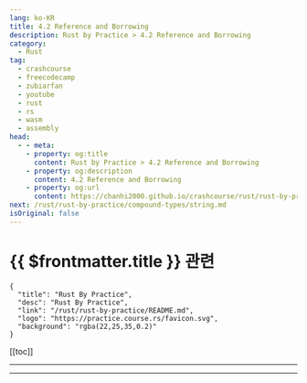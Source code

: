 ```yaml
---
lang: ko-KR
title: 4.2 Reference and Borrowing
description: Rust by Practice > 4.2 Reference and Borrowing
category: 
  - Rust
tag: 
  - crashcourse
  - freecodecamp
  - zubiarfan
  - youtube
  - rust
  - rs
  - wasm
  - assembly
head:
  - - meta:
    - property: og:title
      content: Rust by Practice > 4.2 Reference and Borrowing
    - property: og:description
      content: 4.2 Reference and Borrowing
    - property: og:url
      content: https://chanhi2000.github.io/crashcourse/rust/rust-by-practice/ownership/borrowing.html
next: /rust/rust-by-practice/compound-types/string.md
isOriginal: false
---
```


# {{ $frontmatter.title }} 관련

```component VPCard
{
  "title": "Rust By Practice",
  "desc": "Rust By Practice",
  "link": "/rust/rust-by-practice/README.md",
  "logo": "https://practice.course.rs/favicon.svg",
  "background": "rgba(22,25,35,0.2)"
}
```

[[toc]]

---

<SiteInfo
  name="5.2 Reference and Borrowing"
  desc="5.2 Reference and Borrowing"
  url="https://practice.rs/ownership/borrowing.html"
  logo="https://practice.course.rs/favicon.svg"
  preview="https://github.com/sunface/rust-by-practice/blob/master/en/assets/header.jpg?raw=true"/>

<!-- TODO: 작성 -->

---

<TagLinks />